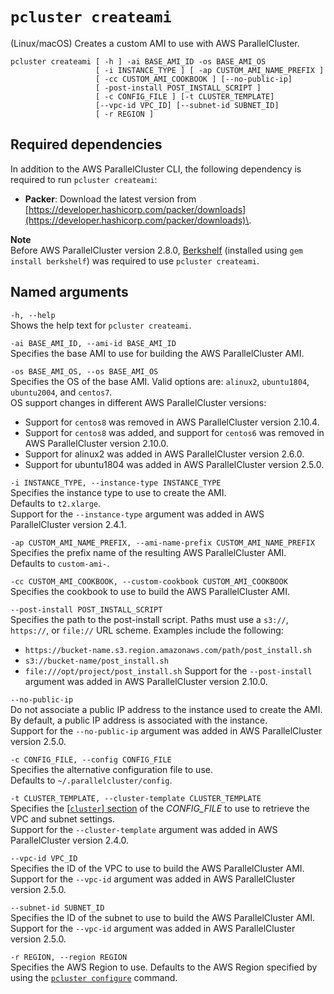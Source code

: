 # `pcluster createami`<a name="pcluster.createami"></a>

\(Linux/macOS\) Creates a custom AMI to use with AWS ParallelCluster\.

```
pcluster createami [ -h ] -ai BASE_AMI_ID -os BASE_AMI_OS
                   [ -i INSTANCE_TYPE ] [ -ap CUSTOM_AMI_NAME_PREFIX ]
                   [ -cc CUSTOM_AMI_COOKBOOK ] [--no-public-ip]
                   [ -post-install POST_INSTALL_SCRIPT ]
                   [ -c CONFIG_FILE ] [-t CLUSTER_TEMPLATE]
                   [--vpc-id VPC_ID] [--subnet-id SUBNET_ID]
                   [ -r REGION ]
```

## Required dependencies<a name="pcluster.createami.required-dependencies"></a>

In addition to the AWS ParallelCluster CLI, the following dependency is required to run `pcluster createami`:
+ **Packer**: Download the latest version from [https://developer.hashicorp.com/packer/downloads](https://developer.hashicorp.com/packer/downloads)\.

**Note**  
Before AWS ParallelCluster version 2\.8\.0, [Berkshelf](https://github.com/berkshelf/berkshelf) \(installed using `gem install berkshelf`\) was required to use `pcluster createami`\.

## Named arguments<a name="pcluster.createami.namedarg"></a>

`-h, --help`  
Shows the help text for `pcluster createami`\.

`-ai BASE_AMI_ID, --ami-id BASE_AMI_ID`  
Specifies the base AMI to use for building the AWS ParallelCluster AMI\.

`-os BASE_AMI_OS, --os BASE_AMI_OS`  
Specifies the OS of the base AMI\. Valid options are: `alinux2`, `ubuntu1804`, `ubuntu2004`, and `centos7`\.  
OS support changes in different AWS ParallelCluster versions:  
+ Support for `centos8` was removed in AWS ParallelCluster version 2\.10\.4\.
+ Support for `centos8` was added, and support for `centos6` was removed in AWS ParallelCluster version 2\.10\.0\.
+ Support for alinux2 was added in AWS ParallelCluster version 2\.6\.0\.
+ Support for ubuntu1804 was added in AWS ParallelCluster version 2\.5\.0\.

`-i INSTANCE_TYPE, --instance-type INSTANCE_TYPE`  
Specifies the instance type to use to create the AMI\.  
Defaults to `t2.xlarge`\.  
Support for the `--instance-type` argument was added in AWS ParallelCluster version 2\.4\.1\.

`-ap CUSTOM_AMI_NAME_PREFIX, --ami-name-prefix CUSTOM_AMI_NAME_PREFIX`  
Specifies the prefix name of the resulting AWS ParallelCluster AMI\.  
Defaults to `custom-ami-`\.

`-cc CUSTOM_AMI_COOKBOOK, --custom-cookbook CUSTOM_AMI_COOKBOOK`  
Specifies the cookbook to use to build the AWS ParallelCluster AMI\.

`--post-install POST_INSTALL_SCRIPT`  
Specifies the path to the post\-install script\. Paths must use a `s3://`, `https://`, or `file://` URL scheme\. Examples include the following:  
+ `https://bucket-name.s3.region.amazonaws.com/path/post_install.sh`
+ `s3://bucket-name/post_install.sh`
+ `file:///opt/project/post_install.sh`
Support for the `--post-install` argument was added in AWS ParallelCluster version 2\.10\.0\.

`--no-public-ip`  
Do not associate a public IP address to the instance used to create the AMI\. By default, a public IP address is associated with the instance\.  
Support for the `--no-public-ip` argument was added in AWS ParallelCluster version 2\.5\.0\.

`-c CONFIG_FILE, --config CONFIG_FILE`  
Specifies the alternative configuration file to use\.  
Defaults to `~/.parallelcluster/config`\.

`-t CLUSTER_TEMPLATE, --cluster-template CLUSTER_TEMPLATE`  
Specifies the [\[`cluster`\] section](cluster-definition.md) of the *CONFIG\_FILE* to use to retrieve the VPC and subnet settings\.  
Support for the `--cluster-template` argument was added in AWS ParallelCluster version 2\.4\.0\.

`--vpc-id VPC_ID`  
Specifies the ID of the VPC to use to build the AWS ParallelCluster AMI\.  
Support for the `--vpc-id` argument was added in AWS ParallelCluster version 2\.5\.0\.

`--subnet-id SUBNET_ID`  
Specifies the ID of the subnet to use to build the AWS ParallelCluster AMI\.  
Support for the `--vpc-id` argument was added in AWS ParallelCluster version 2\.5\.0\.

`-r REGION, --region REGION`  
Specifies the AWS Region to use\. Defaults to the AWS Region specified by using the [`pcluster configure`](pcluster.configure.md) command\.